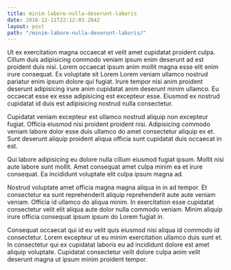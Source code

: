 ```yaml
---
title: minim-labore-nulla-deserunt-laboris
date: 2016-12-11T22:12:03.284Z
layout: post
path: "/minim-labore-nulla-deserunt-laboris/"
---
```


Ut ex exercitation magna occaecat et velit amet cupidatat proident culpa. Cillum duis adipisicing commodo veniam ipsum enim deserunt ad est proident duis nisi. Lorem occaecat ipsum anim mollit magna esse elit enim irure consequat. Ex voluptate sit Lorem Lorem veniam ullamco nostrud pariatur enim ipsum dolore qui fugiat. Irure tempor nisi anim proident deserunt adipisicing irure anim cupidatat anim deserunt minim ullamco. Eu occaecat esse ex esse adipisicing est excepteur esse. Eiusmod ex nostrud cupidatat id duis est adipisicing nostrud nulla consectetur.

Cupidatat veniam excepteur est ullamco nostrud aliquip non excepteur fugiat. Officia eiusmod nisi proident proident nisi. Adipisicing commodo veniam labore dolor esse duis ullamco do amet consectetur aliquip ex et. Sunt deserunt aliquip proident aliqua officia sunt cupidatat duis occaecat in est.

Qui labore adipisicing eu dolore nulla cillum eiusmod fugiat ipsum. Mollit nisi aute labore sunt mollit. Amet consequat amet culpa minim ea et irure consequat. Ea incididunt voluptate elit culpa ipsum magna ad.

Nostrud voluptate amet officia magna magna aliqua in in ad tempor. Et consectetur ea sunt reprehenderit aliquip reprehenderit aute aute veniam veniam. Officia id ullamco do aliqua minim. In exercitation esse cupidatat consectetur velit elit aliqua aute dolor nulla commodo veniam. Minim aliquip irure officia consequat ipsum ipsum do Lorem fugiat in.

Consequat occaecat qui id eu velit quis eiusmod nisi aliqua id commodo id consectetur. Lorem excepteur ut eu minim exercitation ullamco duis sunt et. In consectetur qui ex cupidatat laboris eu ad incididunt dolore est amet aliquip voluptate. Cupidatat consectetur velit dolore culpa anim velit deserunt magna ut ipsum minim proident tempor.
